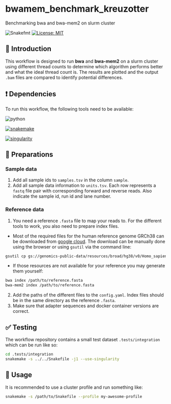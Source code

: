 # bwamem_benchmark_kreuzotter

Benchmarking bwa and bwa-mem2 on slurm cluster

![Snakefmt](https://github.com/marrip/wgs_std_viper/actions/workflows/main.yaml/badge.svg)
[![License: MIT](https://img.shields.io/badge/License-MIT-yellow.svg)](https://opensource.org/licenses/MIT)

## :speech_balloon: Introduction

This workflow is designed to run **bwa** and **bwa-mem2** on a slurm cluster using
different thread counts to determine which algorithm performs better and what the
ideal thread count is. The results are plotted and the output `.bam` files are
compared to identify potential differences.

## :heavy_exclamation_mark: Dependencies

To run this workflow, the following tools need to be available:

![python](https://img.shields.io/badge/python-3.8-blue)

[![snakemake](https://img.shields.io/badge/snakemake-5.32.0-blue)](https://snakemake.readthedocs.io/en/stable/)

[![singularity](https://img.shields.io/badge/singularity-3.7-blue)](https://sylabs.io/docs/)

## :school_satchel: Preparations

### Sample data

1. Add all sample ids to `samples.tsv` in the column `sample`.
2. Add all sample data information to `units.tsv`. Each row represents a `fastq` file pair with
corresponding forward and reverse reads. Also indicate the sample id, run id and lane number.

### Reference data

1. You need a reference `.fasta` file to map your reads to. For the different tools to work, you also
need to prepare index files.

- Most of the required files for the human reference genome GRCh38 can be downloaded from
[google cloud](https://console.cloud.google.com/storage/browser/genomics-public-data/resources/broad/hg38/v0).
The download can be manually done using the browser or using `gsutil` via the command line:

```bash
gsutil cp gs://genomics-public-data/resources/broad/hg38/v0/Homo_sapiens_assembly38.fasta /path/to/download/dir/
```

- If those resources are not available for your reference you may generate them yourself:

```bash
bwa index /path/to/reference.fasta
bwa-mem2 index /path/to/reference.fasta
```

2. Add the paths of the different files to the `config.yaml`. Index files should be
in the same directory as the reference `.fasta`.
3. Make sure that adapter sequences and docker container versions are correct.

## :white_check_mark: Testing

The workflow repository contains a small test dataset `.tests/integration` which can be run like so:

```bash
cd .tests/integration
snakemake -s ../../Snakefile -j1 --use-singularity
```

## :rocket: Usage

It is recommended to use a cluster profile and run something like:

```bash
snakemake -s /path/to/Snakefile --profile my-awesome-profile
```

